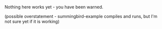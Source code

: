 Nothing here works yet - you have been warned.

(possible overstatement - summingbird-example compiles and runs,
but I'm not sure yet if it is working)